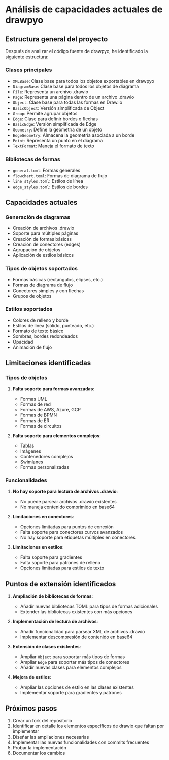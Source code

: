 # Análisis de capacidades actuales de drawpyo

## Estructura general del proyecto

Después de analizar el código fuente de drawpyo, he identificado la siguiente estructura:

### Clases principales
- `XMLBase`: Clase base para todos los objetos exportables en drawpyo
- `DiagramBase`: Clase base para todos los objetos de diagrama
- `File`: Representa un archivo .drawio
- `Page`: Representa una página dentro de un archivo .drawio
- `Object`: Clase base para todas las formas en Draw.io
- `BasicObject`: Versión simplificada de Object
- `Group`: Permite agrupar objetos
- `Edge`: Clase para definir bordes o flechas
- `BasicEdge`: Versión simplificada de Edge
- `Geometry`: Define la geometría de un objeto
- `EdgeGeometry`: Almacena la geometría asociada a un borde
- `Point`: Representa un punto en el diagrama
- `TextFormat`: Maneja el formato de texto

### Bibliotecas de formas
- `general.toml`: Formas generales
- `flowchart.toml`: Formas de diagrama de flujo
- `line_styles.toml`: Estilos de línea
- `edge_styles.toml`: Estilos de bordes

## Capacidades actuales

### Generación de diagramas
- Creación de archivos .drawio
- Soporte para múltiples páginas
- Creación de formas básicas
- Creación de conectores (edges)
- Agrupación de objetos
- Aplicación de estilos básicos

### Tipos de objetos soportados
- Formas básicas (rectángulos, elipses, etc.)
- Formas de diagrama de flujo
- Conectores simples y con flechas
- Grupos de objetos

### Estilos soportados
- Colores de relleno y borde
- Estilos de línea (sólido, punteado, etc.)
- Formato de texto básico
- Sombras, bordes redondeados
- Opacidad
- Animación de flujo

## Limitaciones identificadas

### Tipos de objetos
1. **Falta soporte para formas avanzadas**:
   - Formas UML
   - Formas de red
   - Formas de AWS, Azure, GCP
   - Formas de BPMN
   - Formas de ER
   - Formas de circuitos

2. **Falta soporte para elementos complejos**:
   - Tablas
   - Imágenes
   - Contenedores complejos
   - Swimlanes
   - Formas personalizadas

### Funcionalidades
1. **No hay soporte para lectura de archivos .drawio**:
   - No puede parsear archivos .drawio existentes
   - No maneja contenido comprimido en base64

2. **Limitaciones en conectores**:
   - Opciones limitadas para puntos de conexión
   - Falta soporte para conectores curvos avanzados
   - No hay soporte para etiquetas múltiples en conectores

3. **Limitaciones en estilos**:
   - Falta soporte para gradientes
   - Falta soporte para patrones de relleno
   - Opciones limitadas para estilos de texto

## Puntos de extensión identificados

1. **Ampliación de bibliotecas de formas**:
   - Añadir nuevas bibliotecas TOML para tipos de formas adicionales
   - Extender las bibliotecas existentes con más opciones

2. **Implementación de lectura de archivos**:
   - Añadir funcionalidad para parsear XML de archivos .drawio
   - Implementar descompresión de contenido en base64

3. **Extensión de clases existentes**:
   - Ampliar `Object` para soportar más tipos de formas
   - Ampliar `Edge` para soportar más tipos de conectores
   - Añadir nuevas clases para elementos complejos

4. **Mejora de estilos**:
   - Ampliar las opciones de estilo en las clases existentes
   - Implementar soporte para gradientes y patrones

## Próximos pasos

1. Crear un fork del repositorio
2. Identificar en detalle los elementos específicos de drawio que faltan por implementar
3. Diseñar las ampliaciones necesarias
4. Implementar las nuevas funcionalidades con commits frecuentes
5. Probar la implementación
6. Documentar los cambios

